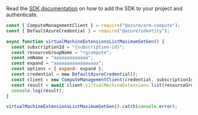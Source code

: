 Read the [SDK documentation](https://github.com/Azure/azure-sdk-for-js/blob/%40azure%2Farm-compute_17.3.1/sdk/compute/arm-compute/README.md) on how to add the SDK to your project and authenticate.

```javascript
const { ComputeManagementClient } = require("@azure/arm-compute");
const { DefaultAzureCredential } = require("@azure/identity");

async function virtualMachineExtensionsListMaximumSetGen() {
  const subscriptionId = "{subscription-id}";
  const resourceGroupName = "rgcompute";
  const vmName = "aaaaaaaaaaaaa";
  const expand = "aaaaaaaaaaaaaaaaa";
  const options = { expand: expand };
  const credential = new DefaultAzureCredential();
  const client = new ComputeManagementClient(credential, subscriptionId);
  const result = await client.virtualMachineExtensions.list(resourceGroupName, vmName, options);
  console.log(result);
}

virtualMachineExtensionsListMaximumSetGen().catch(console.error);
```
